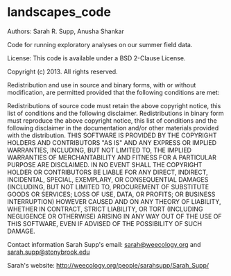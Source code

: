 landscapes_code
===============
Authors: Sarah R. Supp, Anusha Shankar

Code for running exploratory analyses on our summer field data. 


License: This code is available under a BSD 2-Clause License.

Copyright (c) 2013. All rights reserved.

Redistribution and use in source and binary forms, with or without modification, are permitted provided that the following conditions are met:

Redistributions of source code must retain the above copyright notice, this list of conditions and the following disclaimer. 
Redistributions in binary form must reproduce the above copyright notice, this list of conditions and the following disclaimer 
in the documentation and/or other materials provided with the distribution. 
THIS SOFTWARE IS PROVIDED BY THE COPYRIGHT HOLDERS AND CONTRIBUTORS "AS IS" AND ANY EXPRESS OR IMPLIED WARRANTIES, INCLUDING, BUT NOT LIMITED TO, 
THE IMPLIED WARRANTIES OF MERCHANTABILITY AND FITNESS FOR A PARTICULAR PURPOSE ARE DISCLAIMED. 
IN NO EVENT SHALL THE COPYRIGHT HOLDER OR CONTRIBUTORS BE LIABLE FOR ANY DIRECT, INDIRECT, INCIDENTAL, SPECIAL, EXEMPLARY, 
OR CONSEQUENTIAL DAMAGES (INCLUDING, BUT NOT LIMITED TO, PROCUREMENT OF SUBSTITUTE GOODS OR SERVICES; LOSS OF USE, DATA, OR PROFITS; 
OR BUSINESS INTERRUPTION) HOWEVER CAUSED AND ON ANY THEORY OF LIABILITY, WHETHER IN CONTRACT, STRICT LIABILITY, OR TORT (INCLUDING NEGLIGENCE OR OTHERWISE) 
ARISING IN ANY WAY OUT OF THE USE OF THIS SOFTWARE, EVEN IF ADVISED OF THE POSSIBILITY OF SUCH DAMAGE.

Contact information Sarah Supp's email: sarah@weecology.org and sarah.supp@stonybrook.edu

Sarah's website: http://weecology.org/people/sarahsupp/Sarah_Supp/
